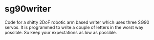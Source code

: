 # sg90writer
Code for a shitty 2DoF robotic arm based writer which uses three SG90 servos.
It is programmed to write a couple of letters in the worst way possible. So keep your expectations as low as possible.
